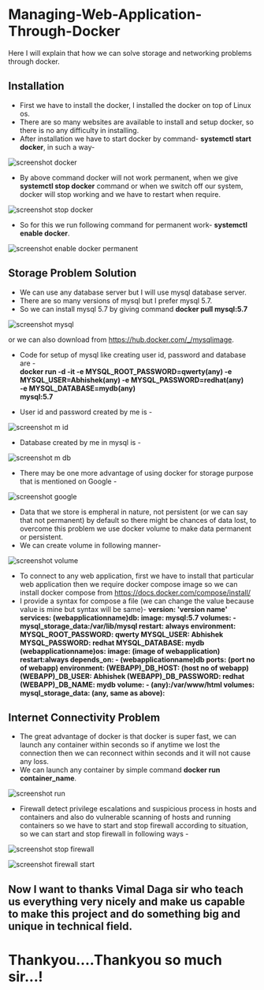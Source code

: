 # Managing-Web-Application-Through-Docker
Here I will explain that how we can solve storage and networking problems through docker. 


## Installation
* First we have to install the docker, I installed the docker on top of Linux os.
* There are so many websites are available to install and setup docker, so there is no any difficulty in installing.
* After installation we have to start docker by command- **systemctl start docker**, in such a way- 

![screenshot docker](https://user-images.githubusercontent.com/64313278/80433023-69c31d00-8913-11ea-87b3-c26a5120271e.png)

* By above command docker will not work permanent, when we give **systemctl stop docker** command or when we switch off our system, docker will stop working and we have to restart when require.

![screenshot stop docker](https://user-images.githubusercontent.com/64313278/80468099-60aa6e00-895c-11ea-818d-ade2db18b5b6.png)

* So for this we run following command for permanent work- **systemctl enable docker**.

![screenshot enable docker permanent](https://user-images.githubusercontent.com/64313278/80468379-b8e17000-895c-11ea-91ba-2f5a84a0d8be.png)


## Storage Problem Solution
* We can use any database server but I will use mysql database server.
* There are so many versions of mysql but I prefer mysql 5.7.
* So we can install mysql 5.7 by giving command **docker pull mysql:5.7**  

![screenshot mysql](https://user-images.githubusercontent.com/64313278/80432966-439d7d00-8913-11ea-87a1-ac21b2e69577.png)

or we can also download from https://hub.docker.com/_/mysqlimage.

* Code for setup of mysql like creating user id, password and database are -   
   **docker run -d -it
  -e MYSQL_ROOT_PASSWORD=qwerty(any)
  -e MYSQL_USER=Abhishek(any)
  -e MYSQL_PASSWORD=redhat(any)    
  -e MYSQL_DATABASE=mydb(any)      
   mysql:5.7**

* User id and password created by me is -

![screenshot m id](https://user-images.githubusercontent.com/64313278/80481605-67db7700-8970-11ea-8a5b-d75023a13df4.png)

* Database created by me in mysql is -

![screenshot m db](https://user-images.githubusercontent.com/64313278/80481671-86da0900-8970-11ea-9e41-1c6500bfe674.png)

* There may be one more advantage of using docker for storage purpose that is mentioned on Google -  


![screenshot google](https://user-images.githubusercontent.com/64313278/80381920-440c2880-88bf-11ea-9e46-dd4c7aab515e.jpg)

* Data that we store is empheral in nature, not persistent (or we can say that not permanent) by default so there might be chances of data lost, to overcome this problem we use docker volume to make data permanent or persistent.
* We can create volume in following manner- 

![screenshot volume](https://user-images.githubusercontent.com/64313278/80381586-c516f000-88be-11ea-9b69-5ad9616598d9.png)

* To connect to any web application, first we have to install that particular web application then we require docker compose image so we can install docker compose from https://docs.docker.com/compose/install/  
* I provide a syntax for compose a file (we can change the value because value is mine but syntax will be same)-
**version: 'version name'
  services:
    (webapplicationname)db:
      image: mysql:5.7
      volumes:
        -mysql_storage_data:/var/lib/mysql
      restart: always
      environment:
          MYSQL_ROOT_PASSWORD: qwerty
          MYSQL_USER: Abhishek
          MYSQL_PASSWORD: redhat
          MYSQL_DATABASE: mydb
        (webapplicationname)os:
      image: (image of webapplication)
      restart:always
      depends_on:
         - (webapplicationname)db
      ports: (port no of webapp)
      environment:
         (WEBAPP)_DB_HOST: (host no of webapp)
         (WEBAPP)_DB_USER: Abhishek
         (WEBAPP)_DB_PASSWORD: redhat
         (WEBAPP)_DB_NAME: mydb
       volume: 
          - (any):/var/www/html
  volumes:
    mysql_storage_data:
    (any, same as above):**


## Internet Connectivity Problem

* The great advantage of docker is that docker is super fast, we can launch any container within seconds so if anytime we lost the connection then we can reconnect within seconds and it will not cause any loss.
* We can launch any container by simple command **docker run container_name**.

![screenshot run](https://user-images.githubusercontent.com/64313278/80468262-94859380-895c-11ea-8443-539c46cc4fc8.png)

* Firewall detect privilege escalations and suspicious process in hosts and containers and also do vulnerable scanning of hosts and running containers so we have to start and stop firewall according to situation, so we can start and stop firewall in following ways -

![screenshot stop firewall](https://user-images.githubusercontent.com/64313278/80468184-80da2d00-895c-11ea-98ff-75bcdddc2c31.png)

![screenshot firewall start](https://user-images.githubusercontent.com/64313278/80468311-a5cea000-895c-11ea-967d-81562a278c34.png)

## Now I want to thanks Vimal Daga sir who teach us everything very nicely and make us capable to make this project and do something big and unique in technical field.
# Thankyou....Thankyou so much sir...!
